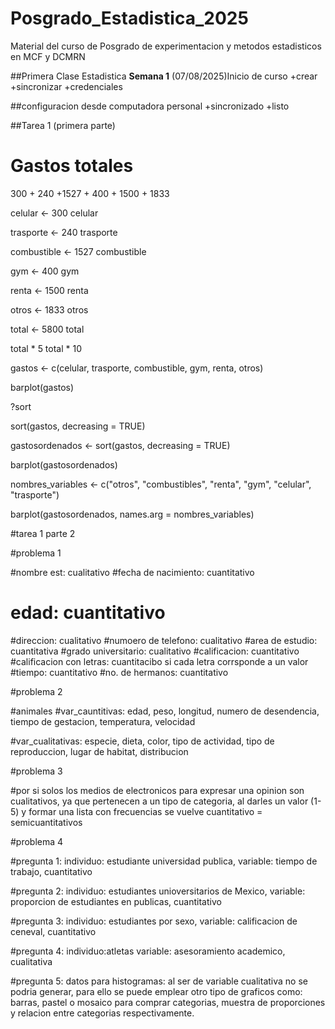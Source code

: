 # Posgrado_Estadistica_2025
Material del curso de Posgrado de experimentacion y metodos estadisticos en MCF y DCMRN

##Primera Clase Estadistica
**Semana 1** (07/08/2025)Inicio de curso
+crear 
+sincronizar
+credenciales

##configuracion desde computadora personal
+sincronizado
+listo

##Tarea 1 (primera parte)
 
# Gastos totales
300 + 240 +1527 + 400 + 1500 + 1833

celular <- 300
celular

trasporte <- 240
trasporte

combustible <- 1527
combustible

gym <- 400
gym

renta <- 1500
renta

otros <- 1833
otros

total <- 5800
total

total * 5
total * 10

gastos <- c(celular, trasporte, combustible, gym, renta, otros) 

barplot(gastos)

?sort

sort(gastos, decreasing = TRUE)

gastosordenados <- sort(gastos, decreasing = TRUE)

barplot(gastosordenados)

nombres_variables <- c("otros", "combustibles", "renta", "gym", "celular", "trasporte")

barplot(gastosordenados, names.arg = nombres_variables)

#tarea 1 parte 2

#problema 1

#nombre est: cualitativo
#fecha de nacimiento: cuantitativo
# edad: cuantitativo
#direccion: cualitativo
#numoero de telefono: cualitativo
#area de estudio: cuantitativa
#grado universitario: cualitativo
#calificacion: cuantitativo
#calificacion con letras: cuantitacibo si cada letra corrsponde a un valor
#tiempo: cuantitativo 
#no. de hermanos: cuantitativo

#problema 2

#animales
#var_cauntitivas: edad, peso, longitud, numero de desendencia, tiempo de gestacion, temperatura, velocidad

#var_cualitativas: especie, dieta, color, tipo de actividad, tipo de reproduccion, lugar de habitat, distribucion 

#problema 3

#por si solos los medios de electronicos para expresar una opinion son cualitativos, ya que pertenecen a un tipo de categoria, al darles un valor (1-5) y formar una lista con frecuencias se vuelve cuantitativo = semicuantitativos

#problema 4

#pregunta 1: individuo: estudiante universidad publica, variable: tiempo de trabajo, cuantitativo

#pregunta 2: individuo: estudiantes unioversitarios de Mexico, variable: proporcion de estudiantes en publicas, cuantitativo

#pregunta 3: individuo:  estudiantes por sexo, variable: calificacion de ceneval, cuantitativo

#pregunta 4: individuo:atletas variable: asesoramiento academico, cualitativa

#pregunta 5: datos para histogramas: al ser de variable cualitativa no se podria generar, para ello se puede emplear otro tipo de graficos como: barras, pastel o mosaico para comprar categorias, muestra de proporciones y relacion entre categorias respectivamente. 


